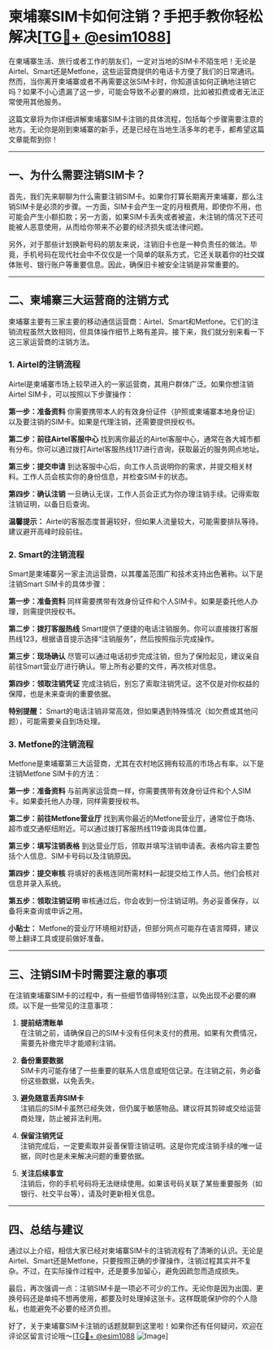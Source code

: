 # 柬埔寨SIM卡如何注销？手把手教你轻松解决[[TG💪+ @esim1088](https://t.me/s/esim1088)]

在柬埔寨生活、旅行或者工作的朋友们，一定对当地的SIM卡不陌生吧！无论是Airtel、Smart还是Metfone，这些运营商提供的电话卡方便了我们的日常通讯。然而，当你离开柬埔寨或者不再需要这张SIM卡时，你知道该如何正确地注销它吗？如果不小心遗漏了这一步，可能会导致不必要的麻烦，比如被扣费或者无法正常使用其他服务。

这篇文章将为你详细讲解柬埔寨SIM卡注销的具体流程，包括每个步骤需要注意的地方。无论你是刚到柬埔寨的新手，还是已经在当地生活多年的老手，都希望这篇文章能帮到你！

---

## 一、为什么需要注销SIM卡？

首先，我们先来聊聊为什么需要注销SIM卡。如果你打算长期离开柬埔寨，那么注销SIM卡是必须的步骤。一方面，SIM卡会产生一定的月租费用，即使你不用，也可能会产生小额扣款；另一方面，如果SIM卡丢失或者被盗，未注销的情况下还可能被人恶意使用，从而给你带来不必要的经济损失或法律问题。

另外，对于那些计划换新号码的朋友来说，注销旧卡也是一种负责任的做法。毕竟，手机号码在现代社会中不仅仅是一个简单的联系方式，它还关联着你的社交媒体账号、银行账户等重要信息。因此，确保旧卡被安全注销是非常重要的。

---

## 二、柬埔寨三大运营商的注销方式

柬埔寨主要有三家主要的移动通信运营商：Airtel、Smart和Metfone。它们的注销流程虽然大致相同，但具体操作细节上略有差异。接下来，我们就分别来看一下这三家运营商的注销方法。

### 1. Airtel的注销流程

Airtel是柬埔寨市场上较早进入的一家运营商，其用户群体广泛。如果你想注销Airtel SIM卡，可以按照以下步骤操作：

**第一步：准备资料**
你需要携带本人的有效身份证件（护照或柬埔寨本地身份证）以及要注销的SIM卡。如果是代理注销，还需要提供授权书。

**第二步：前往Airtel客服中心**
找到离你最近的Airtel客服中心，通常在各大城市都有分布。你可以通过拨打Airtel客服热线117进行咨询，获取最近的服务网点地址。

**第三步：提交申请**
到达客服中心后，向工作人员说明你的需求，并提交相关材料。工作人员会核实你的身份信息，并检查SIM卡的状态。

**第四步：确认注销**
一旦确认无误，工作人员会正式为你办理注销手续。记得索取注销证明，以备日后查询。

**温馨提示：**
Airtel的客服态度普遍较好，但如果人流量较大，可能需要排队等待。建议避开高峰时段前往。

### 2. Smart的注销流程

Smart是柬埔寨另一家主流运营商，以其覆盖范围广和技术支持出色著称。以下是注销Smart SIM卡的具体步骤：

**第一步：准备资料**
同样需要携带有效身份证件和个人SIM卡。如果是委托他人办理，则需提供授权书。

**第二步：拨打客服热线**
Smart提供了便捷的电话注销服务。你可以直接拨打客服热线123，根据语音提示选择“注销服务”，然后按照指示完成操作。

**第三步：现场确认**
尽管可以通过电话初步完成注销，但为了保险起见，建议亲自前往Smart营业厅进行确认。带上所有必要的文件，再次核对信息。

**第四步：领取注销凭证**
完成注销后，别忘了索取注销凭证。这不仅是对你权益的保障，也是未来查询的重要依据。

**特别提醒：**
Smart的电话注销非常高效，但如果遇到特殊情况（如欠费或其他问题），可能需要亲自到场处理。

### 3. Metfone的注销流程

Metfone是柬埔寨第三大运营商，尤其在农村地区拥有较高的市场占有率。以下是注销Metfone SIM卡的方法：

**第一步：准备资料**
与前两家运营商一样，你需要携带有效身份证件和个人SIM卡。如果委托他人办理，同样需要授权书。

**第二步：前往Metfone营业厅**
找到离你最近的Metfone营业厅，通常位于商场、超市或交通枢纽附近。可以通过拨打客服热线119查询具体位置。

**第三步：填写注销表格**
到达营业厅后，领取并填写注销申请表。表格内容主要包括个人信息、SIM卡号码以及注销原因。

**第四步：提交审核**
将填好的表格连同所需材料一起提交给工作人员。他们会核对信息并录入系统。

**第五步：领取注销证明**
审核通过后，你会收到一份注销证明。务必妥善保存，以备将来查询或申诉之用。

**小贴士：**
Metfone的营业厅环境相对舒适，但部分网点可能存在语言障碍，建议带上翻译工具或提前做好准备。

---

## 三、注销SIM卡时需要注意的事项

在注销柬埔寨SIM卡的过程中，有一些细节值得特别注意，以免出现不必要的麻烦。以下是一些常见的注意事项：

1. **提前结清账单**  
   在注销之前，请确保自己的SIM卡没有任何未支付的费用。如果有欠费情况，需要先补缴完毕才能顺利注销。

2. **备份重要数据**  
   SIM卡内可能存储了一些重要的联系人信息或短信记录。在注销之前，务必备份这些数据，以免丢失。

3. **避免随意丢弃SIM卡**  
   注销后的SIM卡虽然已经失效，但仍属于敏感物品。建议将其剪碎或交给运营商处理，防止被非法利用。

4. **保留注销凭证**  
   注销完成后，一定要索取并妥善保管注销证明。这是你完成注销手续的唯一证据，同时也是未来解决问题的重要依据。

5. **关注后续事宜**  
   注销后，你的手机号码将无法继续使用。如果该号码关联了某些重要服务（如银行、社交平台等），请及时更新相关信息。

---

## 四、总结与建议

通过以上介绍，相信大家已经对柬埔寨SIM卡的注销流程有了清晰的认识。无论是Airtel、Smart还是Metfone，只要按照正确的步骤操作，注销过程其实并不复杂。不过，在实际操作过程中，还是要多加留心，避免因疏忽而造成损失。

最后，再次强调一点：注销SIM卡是一项必不可少的工作。无论你是因为出国、更换号码还是单纯不想再使用，都要及时处理掉这张卡。这样既能保护你的个人隐私，也能避免不必要的经济负担。

好了，关于柬埔寨SIM卡注销的话题就聊到这里啦！如果你还有任何疑问，欢迎在评论区留言讨论哦～[[TG💪+ @esim1088](https://t.me/s/esim1088) ![Image](https://i.postimg.cc/4NQfJmqS/Snipaste-2025-05-13-00-14-12.png)]